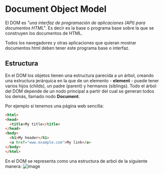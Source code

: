 # Document Object Model

El DOM es *"una interfaz de programación de aplicaciones (API) para documentos HTML"*. Es decir es la base o programa base sobre la que se construyen los documentos de HTML. 

Todos los navegadores y otras aplicaciones que quieran mostrar documentos html deben tener este programa base o interfaz.

## Estructura

En el DOM los objetos tienen una estructura parecida a un árbol, creando una estructura jerárquica en la que de un elemento - **element** - puede tener varios hijos (childs), un padre (parent) y hermanos (siblings). Todo el árbol del DOM depende de un nodo principal a partir del cual se generan todos los demás, llamado nodo **Document**.

Por ejemplo si tenemos una página web sencilla:
```html
<html>
<head>
  <title>My title</title>
</head>
<body>
  <h1>My header</h1>
  <a href="www.example.com">My link</a>
</body>
</html>
````

En el DOM se representa como una estructura de arbol de la siguiente manera:
![image](https://user-images.githubusercontent.com/21185543/120903170-fd891180-c61a-11eb-8cb1-63501ae1e829.png)

